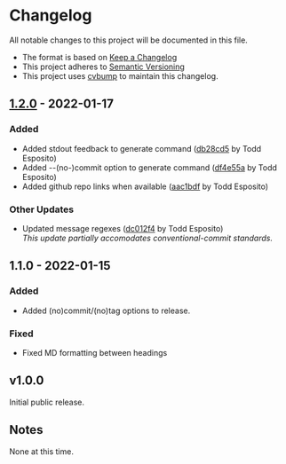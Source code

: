 # Changelog

All notable changes to this project will be documented in this file.

* The format is based on [Keep a Changelog](https://keepachangelog.com/)
* This project adheres to [Semantic Versioning](https://semver.org/)
* This project uses [cvbump](https://github.com/tdesposito/cvbump) to maintain this changelog.

## [1.2.0](https://github.com/tdesposito/ChangelogVersionTool.git/releases/tag/1.2.0) - 2022-01-17

### Added

* Added stdout feedback to generate command ([db28cd5](https://github.com/tdesposito/ChangelogVersionTool.git/commit/db28cd5a0eed6883553d9d131229ce6f14d9b0fd) by Todd Esposito)
* Added --(no-)commit option to generate command ([df4e55a](https://github.com/tdesposito/ChangelogVersionTool.git/commit/df4e55a1966e62ddcfc726fee1a2f34153a222f2) by Todd Esposito)
* Added github repo links when available ([aac1bdf](https://github.com/tdesposito/ChangelogVersionTool.git/commit/aac1bdf147d9d946a722abc0c3aef73d29dc7f82) by Todd Esposito)

### Other Updates

* Updated message regexes ([dc012f4](https://github.com/tdesposito/ChangelogVersionTool.git/commit/dc012f417ced6a5c5edad31c81170c8b3c9e42af) by Todd Esposito)
  <br>_This update partially accomodates conventional-commit standards._

## 1.1.0 - 2022-01-15

### Added

* Added (no)commit/(no)tag options to release.

### Fixed

* Fixed MD formatting between headings

## v1.0.0

Initial public release.

## Notes

None at this time.
